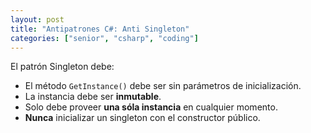 ```yaml
---
layout: post
title: "Antipatrones C#: Anti Singleton"
categories: ["senior", "csharp", "coding"]
---
```


El patrón Singleton debe<!--more-->:

- El método `GetInstance()` debe ser sin parámetros de inicialización.
- La instancia debe ser **inmutable**.
- Solo debe proveer **una sóla instancia** en cualquier momento.
- **Nunca** inicializar un singleton con el constructor público.
